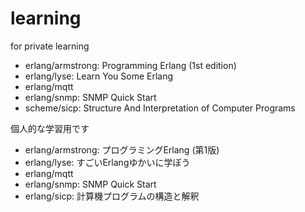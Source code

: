 # learning
for private learning

* erlang/armstrong: Programming Erlang (1st edition)
* erlang/lyse: Learn You Some Erlang
* erlang/mqtt
* erlang/snmp: SNMP Quick Start
* scheme/sicp: Structure And Interpretation of Computer Programs

個人的な学習用です

* erlang/armstrong: プログラミングErlang (第1版)
* erlang/lyse: すごいErlangゆかいに学ぼう
* erlang/mqtt
* erlang/snmp: SNMP Quick Start
* erlang/sicp: 計算機プログラムの構造と解釈
